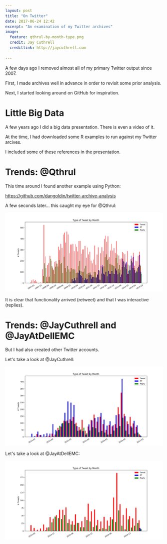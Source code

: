 ```yaml
---
layout: post
title: "On Twitter"
date: 2017-06-24 12:42
excerpt: "An examination of my Twitter archives"
image:
  feature: qthrul-by-month-type.png
  credit: Jay Cuthrell
  creditlink: http://jaycuthrell.com

---
```


A few days ago I removed almost all of my primary Twitter output since 2007.

First, I made archives well in advance in order to revisit some prior analysis.

Next, I started looking around on GitHub for inspiration. 

Little Big Data
===============

A few years ago I did a big data presentation. There is even a video of it.

At the time, I had downloaded some R examples to run against my Twitter arcives.

I included some of these references in the presentation.

Trends: @Qthrul
===============

This time around I found another example using Python:

https://github.com/dangoldin/twitter-archive-analysis

A few seconds later... this caught my eye for @Qthrul:

[![Qthrul](/images/qthrul-by-month-type.png "Qthrul")](http://twitter.com/qthrul)

It is clear that functionality arrived (retweet) and that I was interactive
(replies).

Trends: @JayCuthrell and @JayAtDellEMC
======================================

But I had also created other Twitter accounts. 

Let's take a look at @JayCuthrell:

[![JayCuthrell](/images/jaycuthrell-by-month-type.png "JayCuthrell")](http://twitter.com/jaycuthrell)

Let's take a look at @JayAtDellEMC:

[![JayAtDellEMC](/images/jayatdellemc-by-month-type.png "JayAtDellEMC")](http://twitter.com/jayatdellemc)
